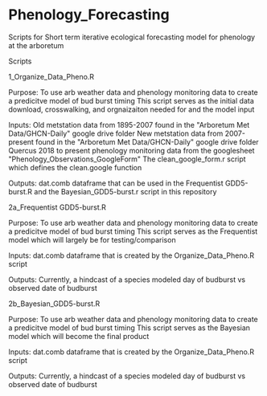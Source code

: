 # Phenology_Forecasting
Scripts for Short term iterative ecological forecasting model for phenology at the arboretum

Scripts


1_Organize_Data_Pheno.R 

Purpose: To use arb weather data and phenology monitoring data to create a predicitve model of bud burst timing
         This script serves as the initial data download, crosswalking, and orgnaizaiton needed for and the model input
         
Inputs: Old metstation data from 1895-2007 found in the "Arboretum Met Data/GHCN-Daily" google drive folder
        New metstation data from 2007-present found in the "Arboretum Met Data/GHCN-Daily" google drive folder
        Quercus 2018 to present phenology monitoring data from the googlesheet "Phenology_Observations_GoogleForm" 
        The clean_google_form.r script which defines the clean.google function
        
Outputs: dat.comb dataframe that can be used in the Frequentist GDD5-burst.R and the Bayesian_GDD5-burst.r script in this repository


2a_Frequentist GDD5-burst.R

Purpose: To use arb weather data and phenology monitoring data to create a predicitve model of bud burst timing
         This script serves as the Frequentist model which will largely be for testing/comparison
         
Inputs: dat.comb dataframe that is created by the Organize_Data_Pheno.R script

Outputs: Currently, a hindcast of a species modeled day of budburst vs observed date of budburst


2b_Bayesian_GDD5-burst.R

Purpose: To use arb weather data and phenology monitoring data to create a predicitve model of bud burst timing
         This script serves as the Bayesian model which will become the final product
         
Inputs: dat.comb dataframe that is created by the Organize_Data_Pheno.R script

Outputs: Currently, a hindcast of a species modeled day of budburst vs observed date of budburst

